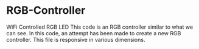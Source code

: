 # RGB-Controller
WiFi Controlled RGB LED
This code is an RGB controller similar to what we can see.
In this code, an attempt has been made to create a new RGB controller. 
This file is  responsive in various dimensions.
